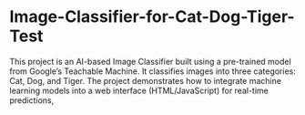 # Image-Classifier-for-Cat-Dog-Tiger-Test
This project is an AI-based Image Classifier built using a pre-trained model from Google’s Teachable Machine. It classifies images into three categories: Cat, Dog, and Tiger. The project demonstrates how to integrate machine learning models into a web interface (HTML/JavaScript) for real-time predictions, 
